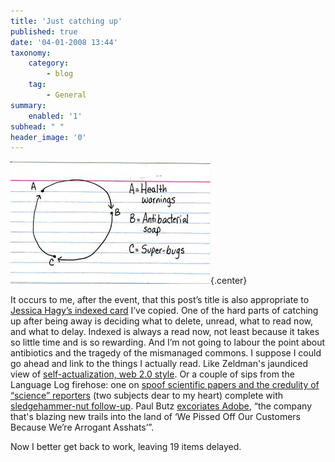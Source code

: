 ```yaml
---
title: 'Just catching up'
published: true
date: '04-01-2008 13:44'
taxonomy:
    category:
        - blog
    tag:
        - General
summary:
    enabled: '1'
subhead: " "
header_image: '0'
---
```


![An index card illustrated with a positive feedback loop of health warning, to antibacterial soap, to resistant bacteria, to health warnings.](card1211-1.jpg){.center}

It occurs to me, after the event, that this post’s title is also appropriate to [Jessica Hagy’s indexed card](https://indexed.blogspot.com/2007/12/scrub-that.html) I’ve copied. One of the hard parts of catching up after being away is deciding what to delete, unread, what to read now, and what to delay. Indexed is always a read now, not least because it takes so little time and is so rewarding. And I’m not going to labour the point about antibiotics and the tragedy of the mismanaged commons. I suppose I could go ahead and link to the things I actually read. Like Zeldman's jaundiced view of [self-actualization, web 2.0 style](https://www.zeldman.com/2008/01/03/self-publishing-is-the-new-blogging/). Or a couple of sips from the Language Log firehose: one on [spoof scientific papers and the credulity of “science” reporters](http://itre.cis.upenn.edu/~myl/languagelog/archives/005246.html) (two subjects dear to my heart) complete with [sledgehammer-nut follow-up](http://itre.cis.upenn.edu/~myl/languagelog/archives/005261.html). Paul Butz [excoriates Adobe](https://photomusings.wordpress.com/2007/12/28/a-modest-proposal-for-adobe/), “the company that's blazing new trails into the land of ‘We Pissed Off Our Customers Because We’re Arrogant Asshats’”.

Now I better get back to work, leaving 19 items delayed.
